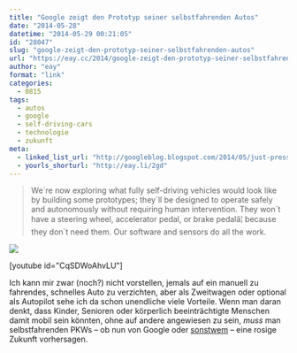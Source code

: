 ```yaml
---
title: "Google zeigt den Prototyp seiner selbstfahrenden Autos"
date: "2014-05-28"
datetime: "2014-05-29 00:21:05"
id: "28047"
slug: "google-zeigt-den-prototyp-seiner-selbstfahrenden-autos"
url: "https://eay.cc/2014/google-zeigt-den-prototyp-seiner-selbstfahrenden-autos/"
author: "eay"
format: "link"
categories:
  - 0815
tags:
  - autos
  - google
  - self-driving-cars
  - technologie
  - zukunft
meta:
  - linked_list_url: "http://googleblog.blogspot.com/2014/05/just-press-go-designing-self-driving.html"
  - yourls_shorturl: "http://eay.li/2gd"
---
```


> We´re now exploring what fully self-driving vehicles would look like by building some prototypes; they´ll be designed to operate safely and autonomously without requiring human intervention. They won´t have a steering wheel, accelerator pedal, or brake pedalâ¦ because they don´t need them. Our software and sensors do all the work.

![](https://eay.cc/uploads/2014/googlecarprototype.jpg)

\[youtube id="CqSDWoAhvLU"\]

Ich kann mir zwar (noch?) nicht vorstellen, jemals auf ein manuell zu fahrendes, schnelles Auto zu verzichten, aber als Zweitwagen oder optional als Autopilot sehe ich da schon unendliche viele Vorteile. Wenn man daran denkt, dass Kinder, Senioren oder körperlich beeinträchtigte Menschen damit mobil sein könnten, ohne auf andere angewiesen zu sein, _muss_ man selbstfahrenden PKWs – ob nun von Google oder [sonstwem](http://www.fastcompany.com/3030911/most-innovative-companies/heres-an-early-look-at-volvos-self-parking-driverless-car-due-to-h) – eine rosige Zukunft vorhersagen.
